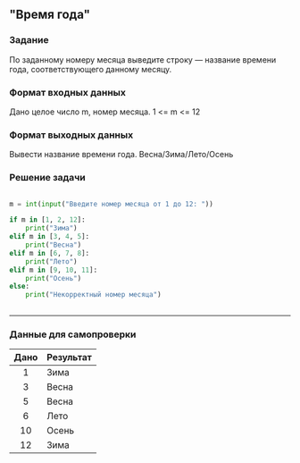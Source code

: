 ## "Время года"

### Задание

По заданному номеру месяца выведите строку — название времени года, соответствующего данному месяцу.

### Формат входных данных

Дано целое число m, номер месяца. 1 <= m <= 12

### Формат выходных данных

Вывести название времени года. Весна/Зима/Лето/Осень

### Решение задачи

```python

m = int(input("Введите номер месяца от 1 до 12: "))

if m in [1, 2, 12]:
    print("Зима")
elif m in [3, 4, 5]:
    print("Весна")
elif m in [6, 7, 8]:
    print("Лето")
elif m in [9, 10, 11]:
    print("Осень")
else:
    print("Некорректный номер месяца")
    
```

---

### Данные для самопроверки

| Дано | Результат |
| :---: | --- |
|    1    | Зима |
|    3    | Весна  |
|    5    | Весна  |
|    6    | Лето  |
|    10    | Осень  |
|    12    | Зима  |

